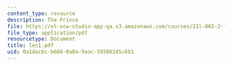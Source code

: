 ```yaml
---
content_type: resource
description: The Prince
file: https://ol-ocw-studio-app-qa.s3.amazonaws.com/courses/21l-002-2-foundations-of-western-culture-ii-renaissance-to-modernity-spring-2003/0a1dac6cb6660a0a9aac59506245c6b1_lec1.pdf
file_type: application/pdf
resourcetype: Document
title: lec1.pdf
uid: 0a1dac6c-b666-0a0a-9aac-59506245c6b1
---
```

